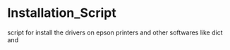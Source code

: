 # Installation_Script
script for install the drivers on epson printers and other softwares like dict and 
